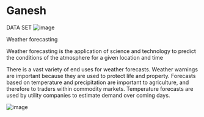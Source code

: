 # Ganesh
DATA SET
![image](https://github.com/Eligetiganesh/Ganesh/assets/96273556/4eabb310-ed32-4aa6-9b0e-58bc3fc70afa)

Weather forecasting  

Weather forecasting is the application of science and technology to predict the conditions of the atmosphere for a given location and time

There is a vast variety of end uses for weather forecasts. Weather warnings are important because they are used to protect life and property.
Forecasts based on temperature and precipitation are important to agriculture, and therefore to traders within commodity markets. Temperature forecasts are used by utility companies to estimate demand over coming days.

![image](https://github.com/Eligetiganesh/Ganesh/assets/96273556/fa8b12fb-8028-4565-9ac1-11daf9928860)
